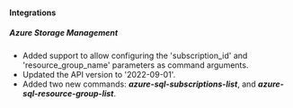 
#### Integrations

##### Azure Storage Management

- Added support to allow configuring the 'subscription_id' and 'resource_group_name' parameters as command arguments.
- Updated the API version to '2022-09-01'.
- Added two new commands: ***azure-sql-subscriptions-list***, and ***azure-sql-resource-group-list***.